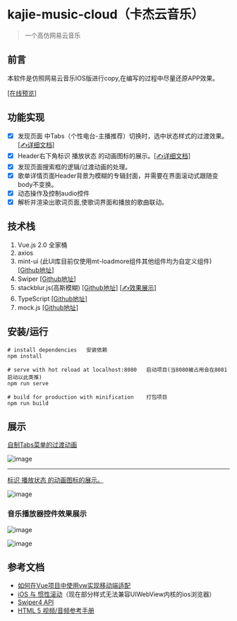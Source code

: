 # kajie-music-cloud（卡杰云音乐） # 
> 一个高仿网易云音乐

## 前言 ##
本软件是仿照网易云音乐IOS版进行copy,在编写的过程中尽量还原APP效果。


[[在线预览]](http://music.kajie88.com)

## 功能实现 ##

+ [X] 发现页面 中Tabs（个性电台-主播推荐）切换时，选中状态样式的过渡效果。[[✍详细文档]](https://github.com/kajiecy/kajieMusicCloud/blob/master/document/tabSwitch.md)
+ [X] Header右下角标识 播放状态 的动画图标的展示。[[✍详细文档]](https://github.com/kajiecy/kajieMusicCloud/blob/master/document/cssAnimation.md)
+ [X] 发现页面搜索框的逻辑/过渡动画的处理。
+ [X] 歌单详情页面Header背景为模糊的专辑封面，并需要在界面滚动式跟随变body不变换。
+ [X] 动态操作及控制audio控件
+ [X] 解析并渲染出歌词页面,使歌词界面和播放的歌曲联动。
## 技术栈 ##
 1. Vue.js 2.0 全家桶
 2. axios
 3. mint-ui (此UI库目前仅使用mt-loadmore组件其他组件均为自定义组件)[[Github地址]](https://github.com/ElemeFE/mint-ui/)
 4. Swiper [[Github地址]](https://github.com/nolimits4web/swiper)
 5. stackblur.js(高斯模糊) [[Github地址]](https://github.com/flozz/StackBlur) [[✍效果展示]](http://music.kajie88.com/#/stackBlurDemo)
 6. TypeScript [[Github地址]](https://github.com/Microsoft/TypeScript) 
 7. mock.js [[Github地址]](https://github.com/nuysoft/Mock) 
## 安装/运行
``` shell
# install dependencies   安装依赖
npm install

# serve with hot reload at localhost:8080   启动项目(当8080被占用会在8081启动以此类推)
npm run serve

# build for production with minification    打包项目
npm run build
```

## 展示 ##
[自制Tabs菜单的过渡动画](https://github.com/kajiecy/kajieMusicCloud/blob/master/document/tabSwitch.md)


![image](http://qiniu.kajie88.com/tabsStwitch.gif) <br>


---------------------
[标识 播放状态 的动画图标的展示。](https://github.com/kajiecy/kajieMusicCloud/blob/master/document/cssAnimation.md)

![image](http://qiniu.kajie88.com/tabsStwitch2.gif) <br>


### 音乐播放器控件效果展示

![image](http://qiniu.kajie88.com/playerDemo1.gif) <br>


![image](http://qiniu.kajie88.com/playerDemo2.gif) <br>

## 参考文档 ##

+ [如何在Vue项目中使用vw实现移动端适配](https://www.w3cplus.com/mobile/vw-layout-in-vue.html)
+ [iOS 与 惯性滚动](https://www.cnblogs.com/chris-oil/p/6164966.html)（现在部分样式无法兼容UIWebView内核的ios浏览器）
+ [Swiper4 API](https://www.swiper.com.cn/api/index.html)
+ [HTML 5 视频/音频参考手册](http://www.w3school.com.cn/tags/html_ref_audio_video_dom.asp)
